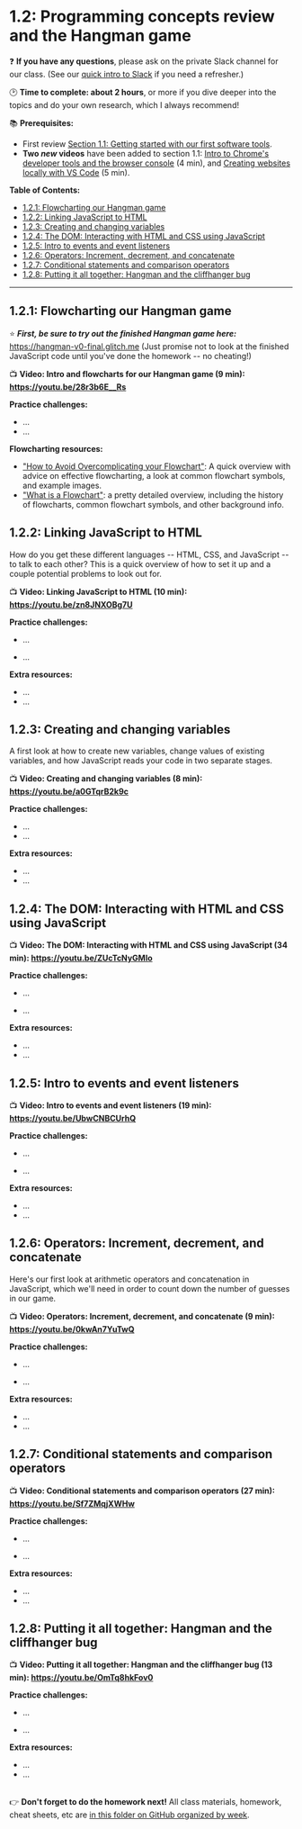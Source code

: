# 1.2: Programming concepts review and the Hangman game

❓ **If you have any questions**, please ask on the private Slack channel for our class. (See our [quick intro to Slack](https://github.com/LearnTeachCode/intro-javascript-class/blob/master/week-1/1-1-initial-tools-intro.md#111-intro-to-slack) if you need a refresher.)

:clock2: **Time to complete: about 2 hours**, or more if you dive deeper into the topics and do your own research, which I always recommend!

:books: **Prerequisites:**
  -  First review [Section 1.1: Getting started with our first software tools](https://github.com/LearnTeachCode/intro-javascript-class/blob/master/week-1/1-1-initial-tools-intro.md).
  - **Two *new* videos** have been added to section 1.1: [Intro to Chrome's developer tools and the browser console](https://youtu.be/O_sJE_3jKZ4) (4 min), and [Creating websites locally with VS Code](https://youtu.be/E4FmXNatxt0) (5 min).

**Table of Contents:**  
  - [1.2.1: Flowcharting our Hangman game](#121-flowcharting-our-hangman-game)
  - [1.2.2: Linking JavaScript to HTML](#122-)
  - [1.2.3: Creating and changing variables](#123-)
  - [1.2.4: The DOM: Interacting with HTML and CSS using JavaScript](#124-)
  - [1.2.5: Intro to events and event listeners](#125-)
  - [1.2.6: Operators: Increment, decrement, and concatenate](#126-)
  - [1.2.7: Conditional statements and comparison operators](#127-)
  - [1.2.8: Putting it all together: Hangman and the cliffhanger bug](#128-)

<hr/>


## 1.2.1: Flowcharting our Hangman game

:star: ***First, be sure to try out the finished Hangman game here:*** https://hangman-v0-final.glitch.me (Just promise not to look at the finished JavaScript code until you've done the homework -- no cheating!)

:tv: **Video: Intro and flowcharts for our Hangman game (9 min): https://youtu.be/28r3b6E__Rs**

**Practice challenges:**
  - ...
  - ...

**Flowcharting resources:**
  - ["How to Avoid Overcomplicating your Flowchart"](https://cacoo.com/blog/keep-it-simple-how-to-avoid-overcomplicating-your-flowcharts/): A quick overview with advice on effective flowcharting, a look at common flowchart symbols, and example images.
  - ["What is a Flowchart"](https://www.lucidchart.com/pages/what-is-a-flowchart-tutorial): a pretty detailed overview, including the history of flowcharts, common flowchart symbols, and other background info.


## 1.2.2: Linking JavaScript to HTML

How do you get these different languages -- HTML, CSS, and JavaScript -- to talk to each other? This is a quick overview of how to set it up and a couple potential problems to look out for.

:tv: **Video: Linking JavaScript to HTML (10 min): https://youtu.be/zn8JNXOBg7U**

**Practice challenges:**
  - ...
  
  - ...
  
**Extra resources:**
  - ...
  - ...


## 1.2.3: Creating and changing variables

A first look at how to create new variables, change values of existing variables, and how JavaScript reads your code in two separate stages.

:tv: **Video: Creating and changing variables (8 min): https://youtu.be/a0GTqrB2k9c**

**Practice challenges:**
  - ...
  - ...

**Extra resources:**
  - ...
  - ...


## 1.2.4: The DOM: Interacting with HTML and CSS using JavaScript

:tv: **Video: The DOM: Interacting with HTML and CSS using JavaScript (34 min): https://youtu.be/ZUcTcNyGMlo**

**Practice challenges:**
  - ...
  
  - ...
  
**Extra resources:**
  - ...
  - ...


## 1.2.5: Intro to events and event listeners

:tv: **Video: Intro to events and event listeners (19 min): https://youtu.be/UbwCNBCUrhQ**

**Practice challenges:**
  - ...
  
  - ...
  
**Extra resources:**
  - ...
  - ...


## 1.2.6: Operators: Increment, decrement, and concatenate

Here's our first look at arithmetic operators and concatenation in JavaScript, which we'll need in order to count down the number of guesses in our game.

:tv: **Video: Operators: Increment, decrement, and concatenate (9 min): https://youtu.be/0kwAn7YuTwQ**

**Practice challenges:**
  - ...
  
  - ...
  
**Extra resources:**
  - ...
  - ...


## 1.2.7: Conditional statements and comparison operators

:tv: **Video: Conditional statements and comparison operators (27 min): https://youtu.be/Sf7ZMqjXWHw**

**Practice challenges:**
  - ...
  
  - ...
  
**Extra resources:**
  - ...
  - ...


## 1.2.8: Putting it all together: Hangman and the cliffhanger bug

:tv: **Video: Putting it all together: Hangman and the cliffhanger bug (13 min): https://youtu.be/OmTq8hkFov0**

**Practice challenges:**
  - ...
  
  - ...

**Extra resources:**
  - ...
  - ...

<br/> :point_right: **Don't forget to do the homework next!** All class materials, homework, cheat sheets, etc are [in this folder on GitHub organized by week](https://github.com/LearnTeachCode/intro-javascript-class).
